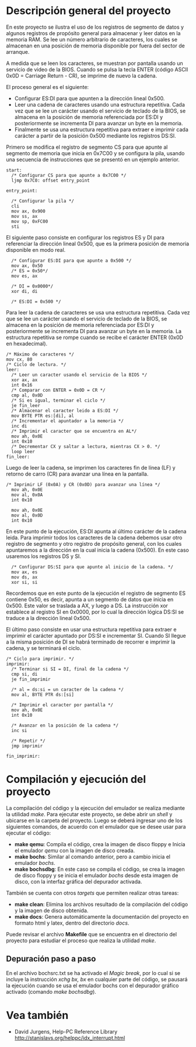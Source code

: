Descripción general del proyecto
================================
En este proyecto se ilustra el uso de los registros de segmento de datos y
algunos registros de propósito general para almacenar y leer datos en la
memoria RAM. Se lee un número arbitrario de caracteres, los cuales se
almacenan en una posición de memoria disponible por fuera del sector de
arranque. 

A medida que se leen los caracteres, se muestran por pantalla usando un
servicio de video de la BIOS. Cuando se pulsa la tecla ENTER (código 
ASCII 0x0D = Carriage Return - CR), se imprime de nuevo la cadena.

El proceso general es el siguiente:

- Configurar ES:DI para que apunten a la dirección lineal 0x500.
- Leer una cadena de caracteres usando una estructura repetitiva. Cada vez
  que se lee un carácter usando el servicio de teclado de la BIOS, 
  se almacena en la posición de memoria referenciada por ES:DI y 
  posteriormente se incrementa DI para avanzar un byte en la memoria.
- Finalmente se usa una estructura repetitiva para extraer e imprimir cada
  carácter a partir de la posición 0x500 mediante los registros DS:SI.
  
Primero se modifica el registro de segmento CS para que apunte al segmento
de memoria que inicia en 0x7C00 y se configura la pila, usando una
secuencia de instrucciones que se presentó en un ejemplo anterior.
      
    start:
      /* Configurar CS para que apunte a 0x7C00 */
      ljmp 0x7C0: offset entry_point
      
    entry_point:
    
      /* Configurar la pila */
      cli
      mov ax, 0x900
      mov ss, ax
      mov sp, 0xFC00
      sti

El siguiente paso consiste en configurar los registros ES y DI para
referenciar la dirección lineal 0x500, que es la primera posición de
memoria disponible en modo real.

    
      /* Configurar ES:DI para que apunte a 0x500 */
      mov ax, 0x50
      /* ES = 0x50*/
      mov es, ax
      
      /* DI = 0x0000*/
      xor di, di 
      
      /* ES:DI = 0x500 */
      
Para leer la cadena de caracteres se usa una estructura repetitiva. Cada
vez que se lee un carácter usando el servicio de teclado de la BIOS, se 
almacena en la posición de memoria referenciada por ES:DI y posteriormente
se incrementa DI para avanzar un byte en la memoria. La estructura 
repetitiva se rompe cuando se recibe el carácter ENTER 
(0x0D en hexadecimal).

    /* Máximo de caracteres */
    mov cx, 80
    /* Ciclo de lectura. */
    leer:  
      /* Leer un caracter usando el servicio de la BIOS */
      xor ax, ax  
      int 0x16
      /* Comparar con ENTER = 0x0D = CR */
      cmp al, 0x0D
      /* Si es igual, terminar el ciclo */
      je fin_leer  
      /* Almacenar el caracter leido a ES:DI */
      mov BYTE PTR es:[di], al  
      /* Incrementar el apuntador a la memoria */
      inc di
      /* Imprimir el caracter que se encuentra en AL*/
      mov ah, 0x0E
      int 0x10  
      /* Decrementar CX y saltar a lectura, mientras CX > 0. */
      loop leer
    fin_leer:
    

Luego de leer la cadena, se imprimen los caracteres fin de línea (LF) y
retorno de carro (CR) para avanzar una línea en la pantalla.
    
    /* Imprimir LF (0x0A) y CR (0x0D) para avanzar una línea */  
      mov ah, 0x0E  
      mov al, 0x0A
      int 0x10
      
      mov ah, 0x0E
      mov al, 0x0D
      int 0x10
      
En este punto de la ejecución, ES:DI apunta al último carácter de la cadena
leida. Para imprimir todos los caracteres de la cadena debemos usar otro
registro de segmento y otro registro de propósito general, con los cuales
apuntaremos a la dirección en la cual inicia la cadena (0x500).  En este
caso usaremos los registros DS y SI.
    
      /* Configurar DS:SI para que apunte al inicio de la cadena. */
      mov ax, es
      mov ds, ax
      xor si, si

Recordemos que en este punto de la ejecución el registro de segmento ES
contiene 0x50, es decir, apunta a un segmento de datos que inicia en 0x500.
Este valor se traslada a AX, y luego a DS.  La instrucción xor establece al
registro SI en 0x0000, por lo cual la dirección lógica DS:SI se traduce a
la dirección lineal 0x500.

El último paso consiste en usar una estructura repetitiva para extraer e
imprimir el carácter apuntado por DS:SI e incrementar SI. Cuando SI llegue
a la misma posición de DI se habrá terminado de recorrer e imprimir la
cadena, y se terminará el ciclo.
    
    /* Ciclo para imprimir. */  
    imprimir:
      /* Terminar si SI = DI, final de la cadena */
      cmp si, di
      je fin_imprimir
      
      /* al = ds:si = un caracter de la cadena */
      mov al, BYTE PTR ds:[si]
      
      /* Imprimir el caracter por pantalla */
      mov ah, 0x0E
      int 0x10
      
      /* Avanzar en la posición de la cadena */
      inc si
      
      /* Repetir */
      jmp imprimir  
      
    fin_imprimir:

Compilación y ejecución del proyecto
==================================

La compilación del código y la ejecución del emulador se realiza mediante la
utilidad *make*. Para ejecutar este proyecto, se debe abrir un *shell* y
ubicarse en la carpeta del proyecto. Luego se deberá ingresar uno de los
siguientes comandos, de acuerdo con el emulador que se desee usar para ejecutar
el código:
- __make qemu__: Compila el código, crea la imagen de disco floppy e Inicia el
  emulador *qemu* con la imagen de disco creada.
- __make bochs__: Similar al comando anterior, pero a cambio inicia el emulador
   *bochs*.
- __make bochsdbg__: En este caso se compila el código, se crea la imagen de
	disco floppy y se inicia el emulador *bochs* desde esta imagen de disco, con
	la interfaz gráfica del depurador activada.

También se cuenta con otros *targets* que permiten realizar otras tareas:
- __make clean__: Elimina los archivos resultado de la compilación del código y
	la imagen de disco obtenida.
- __make docs__: Genera automáticamente la documentación del proyecto en formato
	html y latex, dentro del directorio *docs*.

Puede revisar el archivo __Makefile__ que se encuentra en el directorio del
proyecto para estudiar el proceso que realiza la utilidad *make*.

Depuración paso a paso
----------------------
En el archivo bochsrc.txt se ha activado el *Magic break*, por lo cual si se
incluye la instrucción *xchg bx, bx* en cualquier parte del código, se pausará
la ejecución cuando se usa el emulador bochs con el depurador gráfico activado
(comando *make bochsdbg*).


Vea también
===========
- David Jurgens, Help-PC Reference Library http://stanislavs.org/helppc/idx_interrupt.html
